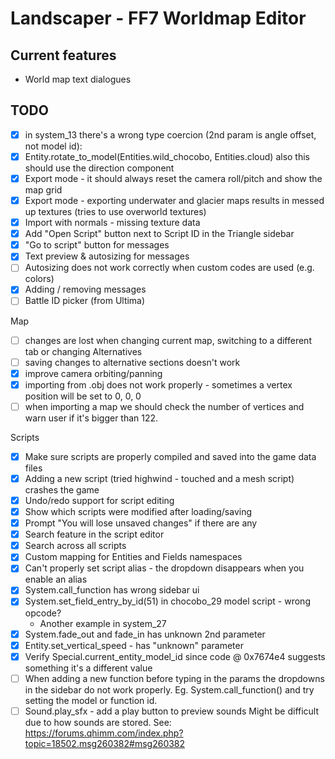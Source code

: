# Landscaper - FF7 Worldmap Editor

## Current features

* World map text dialogues

## TODO

* [x] in system_13 there's a wrong type coercion (2nd param is angle offset, not model id):
* [x] Entity.rotate_to_model(Entities.wild_chocobo, Entities.cloud) also this should use the direction component
* [x] Export mode - it should always reset the camera roll/pitch and show the map grid
* [x] Export mode - exporting underwater and glacier maps results in messed up textures (tries to use overworld textures) 
* [x] Import with normals - missing texture data
* [x] Add "Open Script" button next to Script ID in the Triangle sidebar
* [x] "Go to script" button for messages
* [x] Text preview & autosizing for messages
* [ ] Autosizing does not work correctly when custom codes are used (e.g. colors)
* [x] Adding / removing messages
* [ ] Battle ID picker (from Ultima)

Map
* [ ] changes are lost when changing current map, switching to a different tab or changing Alternatives
* [ ] saving changes to alternative sections doesn't work
* [x] improve camera orbiting/panning
* [x] importing from .obj does not work properly - sometimes a vertex position will be set to 0, 0, 0
* [ ] when importing a map we should check the number of vertices and warn user if it's bigger than 122.

Scripts
* [x] Make sure scripts are properly compiled and saved into the game data files
* [x] Adding a new script (tried highwind - touched and a mesh script) crashes the game
* [x] Undo/redo support for script editing
* [x] Show which scripts were modified after loading/saving
* [x] Prompt "You will lose unsaved changes" if there are any
* [x] Search feature in the script editor
* [x] Search across all scripts
* [x] Custom mapping for Entities and Fields namespaces
* [x] Can't properly set script alias - the dropdown disappears when you enable an alias
* [x] System.call_function has wrong sidebar ui
* [x] System.set_field_entry_by_id(51) in chocobo_29 model script - wrong opcode?
  * Another example in system_27
* [x] System.fade_out and fade_in has unknown 2nd parameter
* [x] Entity.set_vertical_speed - has "unknown" parameter
* [x] Verify Special.current_entity_model_id since code @ 0x7674e4 suggests something it's a different value
* [ ] When adding a new function before typing in the params the dropdowns in the sidebar do not work properly. Eg. System.call_function() and try setting the model or function id.
* [ ] Sound.play_sfx - add a play button to preview sounds
      Might be difficult due to how sounds are stored.
      See: https://forums.qhimm.com/index.php?topic=18502.msg260382#msg260382